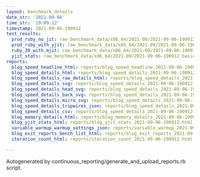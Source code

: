 ```yaml
---
layout: benchmark_details
date_str: '2021-09-06'
time_str: '19:09:12'
timestamp: 2021-09-06-190912
test_results:
  prod_ruby_no_jit: raw_benchmark_data/x86_64/2021-09/2021-09-06-190912_basic_benchmark_prod_ruby_no_jit.json
  prod_ruby_with_yjit: raw_benchmark_data/x86_64/2021-09/2021-09-06-190912_basic_benchmark_prod_ruby_with_yjit.json
  ruby_30_with_mjit: raw_benchmark_data/x86_64/2021-09/2021-09-06-190912_basic_benchmark_ruby_30_with_mjit.json
  yjit_stats: raw_benchmark_data/x86_64/2021-09/2021-09-06-190912_basic_benchmark_yjit_stats.json
reports:
  blog_speed_headline_html: reports/blog_speed_headline_2021-09-06-190912.html
  blog_speed_details_html: reports/blog_speed_details_2021-09-06-190912.html
  blog_speed_details_raw_details_html: reports/blog_speed_details_2021-09-06-190912.raw_details.html
  blog_speed_details_svg: reports/blog_speed_details_2021-09-06-190912.svg
  blog_speed_details_head_svg: reports/blog_speed_details_2021-09-06-190912.head.svg
  blog_speed_details_back_svg: reports/blog_speed_details_2021-09-06-190912.back.svg
  blog_speed_details_micro_svg: reports/blog_speed_details_2021-09-06-190912.micro.svg
  blog_speed_details_tripwires_json: reports/blog_speed_details_2021-09-06-190912.tripwires.json
  blog_speed_details_csv: reports/blog_speed_details_2021-09-06-190912.csv
  blog_memory_details_html: reports/blog_memory_details_2021-09-06-190912.html
  blog_yjit_stats_html: reports/blog_yjit_stats_2021-09-06-190912.html
  variable_warmup_warmup_settings_json: reports/variable_warmup_2021-09-06-190912.warmup_settings.json
  blog_exit_reports_bench_list_html: reports/blog_exit_reports_2021-09-06-190912.bench_list.html
  iteration_count_html: reports/iteration_count_2021-09-06-190912.html

---
```

Autogenerated by continuous_reporting/generate_and_upload_reports.rb script.
